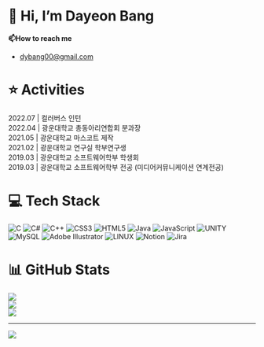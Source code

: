 # 👋 Hi, I’m Dayeon Bang
<strong> 📫How to reach me</strong>
  - <dybang00@gmail.com>
  
# ⭐ Activities
2022.07 | 컬러버스 인턴<br>
2022.04 | 광운대학교 총동아리연합회 분과장<br>
2021.05 | 광운대학교 마스코트 제작<br>
2021.02 | 광운대학교 연구실 학부연구생<br>
2019.03 | 광운대학교 소프트웨어학부 학생회<br>
2019.03 | 광운대학교 소프트웨어학부 전공 (미디어커뮤니케이션 연계전공)<br>

# 💻 Tech Stack
![C](https://img.shields.io/badge/c-%2300599C.svg?style=for-the-badge&logo=c&logoColor=white) ![C#](https://img.shields.io/badge/c%23-%23239120.svg?style=for-the-badge&logo=c-sharp&logoColor=white) ![C++](https://img.shields.io/badge/c++-%2300599C.svg?style=for-the-badge&logo=c%2B%2B&logoColor=white) ![CSS3](https://img.shields.io/badge/css3-%231572B6.svg?style=for-the-badge&logo=css3&logoColor=white) ![HTML5](https://img.shields.io/badge/html5-%23E34F26.svg?style=for-the-badge&logo=html5&logoColor=white) ![Java](https://img.shields.io/badge/java-%23ED8B00.svg?style=for-the-badge&logo=java&logoColor=white) ![JavaScript](https://img.shields.io/badge/javascript-%23323330.svg?style=for-the-badge&logo=javascript&logoColor=%23F7DF1E) ![UNITY](https://img.shields.io/badge/Unity-%2320232a.svg?style=for-the-badge&logo=unity&logoColor=white) ![MySQL](https://img.shields.io/badge/mysql-%2300f.svg?style=for-the-badge&logo=mysql&logoColor=white) ![Adobe Illustrator](https://img.shields.io/badge/adobeillustrator-%23FF9A00.svg?style=for-the-badge&logo=adobeillustrator&logoColor=white) ![LINUX](https://img.shields.io/badge/Linux-FCC624?style=for-the-badge&logo=linux&logoColor=black) ![Notion](https://img.shields.io/badge/Notion-%23000000.svg?style=for-the-badge&logo=notion&logoColor=white) ![Jira](https://img.shields.io/badge/jira-%230A0FFF.svg?style=for-the-badge&logo=jira&logoColor=white)
# 📊 GitHub Stats
![](https://github-readme-stats.vercel.app/api?username=Bangdayeon&theme=default&hide_border=false&include_all_commits=false&count_private=false)<br/>
![](https://github-readme-streak-stats.herokuapp.com/?user=Bangdayeon&theme=default&hide_border=false)<br/>
![](https://github-readme-stats.vercel.app/api/top-langs/?username=Bangdayeon&theme=default&hide_border=false&include_all_commits=false&count_private=false&layout=compact)

---
[![](https://visitcount.itsvg.in/api?id=Bangdayeon&icon=0&color=0)](https://visitcount.itsvg.in)

<!-- Proudly created with GPRM ( https://gprm.itsvg.in ) -->


